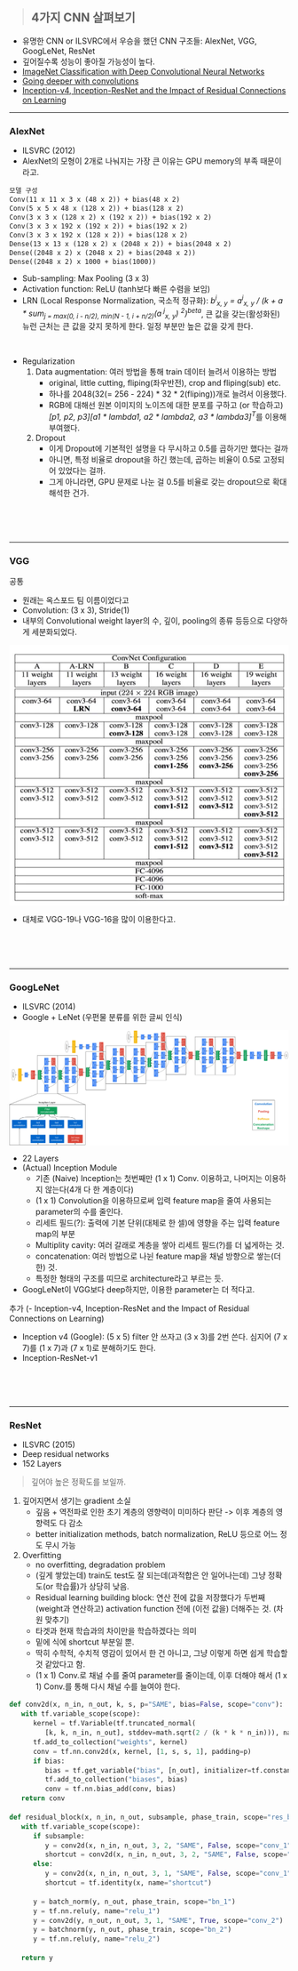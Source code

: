 > ## 4가지 CNN 살펴보기

- 유명한 CNN or ILSVRC에서 우승을 했던 CNN 구조들: AlexNet, VGG, GoogLeNet, ResNet
- 깊어질수록 성능이 좋아질 가능성이 높다.
- [ImageNet Classification with Deep Convolutional Neural Networks](https://github.com/sjchoi86/dl_tutorials_10weeks/blob/master/papers/ImageNet%20Classification%20with%20Deep%20Convolutional%20Neural%20Networks.pdf)
- [Going deeper with convolutions](https://github.com/sjchoi86/dl_tutorials_10weeks/blob/master/papers/Going%20Deeper%20with%20Convolutions.pdf)
- [Inception-v4, Inception-ResNet and the Impact of Residual Connections on Learning](https://arxiv.org/pdf/1602.07261.pdf)

---

### AlexNet

- ILSVRC (2012)
- AlexNet의 모형이 2개로 나눠지는 가장 큰 이유는 GPU memory의 부족 때문이라고.

```
모델 구성
Conv(11 x 11 x 3 x (48 x 2)) + bias(48 x 2)
Conv(5 x 5 x 48 x (128 x 2)) + bias(128 x 2)
Conv(3 x 3 x (128 x 2) x (192 x 2)) + bias(192 x 2)
Conv(3 x 3 x 192 x (192 x 2)) + bias(192 x 2)
Conv(3 x 3 x 192 x (128 x 2)) + bias(128 x 2)
Dense(13 x 13 x (128 x 2) x (2048 x 2)) + bias(2048 x 2)
Dense((2048 x 2) x (2048 x 2) + bias(2048 x 2))
Dense((2048 x 2) x 1000 + bias(1000))
```

- Sub-sampling: Max Pooling (3 x 3)
- Activation function: ReLU (tanh보다 빠른 수렴을 보임)
- LRN (Local Response Normalization, 국소적 정규화): <i>b<sup>i</sup><sub>x, y</sub> = a<sup>i</sup><sub>x, y</sub> / (k + a * sum<sub>j = max(0, i - n/2), min(N - 1, i + n/2)</sub>(a<sup> j</sup><sub>x, y</sub>) <sup>2</sup>)<sup>beta</sup></i>, 큰 값을 갖는(활성화된) 뉴런 근처는 큰 값을 갖지 못하게 한다. 일정 부분만 높은 값을 갖게 한다.

<br />

- Regularization
  1. Data augmentation: 여러 방법을 통해 train 데이터 늘려서 이용하는 방법
     - original, little cutting, fliping(좌우반전), crop and fliping(sub) etc.
     - 하나를 2048(32(= 256 - 224) * 32 * 2(fliping))개로 늘려서 이용했다.
     - RGB에 대해선 원본 이미지의 노이즈에 대한 분포를 구하고 (or 학습하고) <i>[p1, p2, p3][a1 * lambda1, a2 * lambda2, a3 * lambda3]<sup>T</sup></i>를 이용해 부여했다.
  2. Dropout
     - 이게 Dropout에 기본적인 설명을 다 무시하고 0.5를 곱하기만 했다는 걸까
     - 아니면, 특정 비율로 dropout을 하긴 했는데, 곱하는 비율이 0.5로 고정되어 있었다는 걸까.
     - 그게 아니라면, GPU 문제로 나눈 걸 0.5를 비율로 갖는 dropout으로 확대 해석한 건가.

<br /><br /><br />

---

### VGG

공통

- 원래는 옥스포드 팀 이름이었다고
- Convolution: (3 x 3), Stride(1)
- 내부의 Convolutional weight layer의 수, 깊이, pooling의 종류 등등으로 다양하게 세분화되었다.

<img src="images/VGG.JPG" style="display: block; margin: auto;" />

- 대체로 VGG-19나 VGG-16을 많이 이용한다고.

<br /><br /><br />

---

### GoogLeNet

- ILSVRC (2014)
- Google + LeNet (우편물 분류를 위한 글씨 인식)

<img src="images/GoogLeNet.JPG" style="display: block; margin: auto;" />

- 22 Layers
- (Actual) Inception Module
  - 기존 (Naive) Inception는 첫번째만 (1 x 1) Conv. 이용하고, 나머지는 이용하지 않는다(4개 다 한 계층이다)
  - (1 x 1) Convolution을 이용하므로써 입력 feature map을 줄여 사용되는 parameter의 수를 줄인다.
  - 리세트 필드(?): 출력에 기본 단위(대체로 한 셀)에 영향을 주는 입력 feature map의 부분
  - Multiplity cavity: 여러 갈래로 계층을 쌓아 리세트 필드(?)를 더 넓게하는 것.
  - concatenation: 여러 방법으로 나뉜 feature map을 채널 방향으로 쌓는(더한) 것.
  - 특정한 형태의 구조를 띠므로 architecture라고 부르는 듯.
- GoogLeNet이 VGG보다 deep하지만, 이용한 parameter는 더 적다고.

추가 (- Inception-v4, Inception-ResNet and the Impact of Residual Connections on Learning)

- Inception v4 (Google): (5 x 5) filter 안 쓰자고 (3 x 3)를 2번 쓴다. 심지어 (7 x 7)를 (1 x 7)과 (7 x 1)로 분해하기도 한다.
- Inception-ResNet-v1

<br /><br /><br />

---

### ResNet

- ILSVRC (2015)<!-- 1st place on ILSVRC 2015 classification task, 1st place on ImageNet detection, 1st place on ImageNet localization, 1st place on COCO detection, Ist place on COCO segmentation -->
- Deep residual networks
- 152 Layers

> 깊어야 높은 정확도를 보일까.

1. 깊어지면서 생기는 gradient 소실
   - 깊음 + 역전파로 인한 초기 계층의 영향력이 미미하다 판단 -> 이후 계층의 영향력도 다 감소
   - better initialization methods, batch normalization, ReLU 등으로 어느 정도 무시 가능
2. Overfitting
   - no overfitting, degradation problem
   - (깊게 쌓았는데) train도 test도 잘 되는데(과적합은 안 일어나는데) 그냥 정확도(or 학습률)가 상당히 낮음.
   - Residual learning building block: 연산 전에 값을 저장했다가 두번째 (weight과 연산하고) activation function 전에 (이전 값을) 더해주는 것. (차원 맞추기)
   - 타겟과 현재 학습과의 차이만을 학습하겠다는 의미
   - 밑에 식에 shortcut 부분일 뿐.
   - 딱히 수학적, 수치적 영감이 있어서 한 건 아니고, 그냥 이렇게 하면 쉽게 학습할 것 같았다고 함.
   - (1 x 1) Conv.로 채널 수를 줄여 parameter를 줄이는데, 이후 더해야 해서 (1 x 1) Conv.를 통해 다시 채널 수를 늘여야 한다.

```Python
def conv2d(x, n_in, n_out, k, s, p="SAME", bias=False, scope="conv"):
   with tf.variable_scope(scope):
      kernel = tf.Variable(tf.truncated_normal(
         [k, k, n_in, n_out], stddev=math.sqrt(2 / (k * k * n_in))), name="weight")
      tf.add_to_collection("weights", kernel)
      conv = tf.nn.conv2d(x, kernel, [1, s, s, 1], padding=p)
      if bias:
         bias = tf.get_variable("bias", [n_out], initializer=tf.constant_initializer(0.0))
         tf.add_to_collection("biases", bias)
         conv = tf.nn.bias_add(conv, bias)
   return conv

def residual_block(x, n_in, n_out, subsample, phase_train, scope="res_block"):
   with tf.variable_scope(scope):
      if subsample:
         y = conv2d(x, n_in, n_out, 3, 2, "SAME", False, scope="conv_1")
         shortcut = conv2d(x, n_in, n_out, 3, 2, "SAME", False, scope="shortcut")
      else:
         y = conv2d(x, n_in, n_out, 3, 1, "SAME", False, scope="conv_1")
         shortcut = tf.identity(x, name="shortcut")
      
      y = batch_norm(y, n_out, phase_train, scope="bn_1")
      y = tf.nn.relu(y, name="relu_1")
      y = conv2d(y, n_out, n_out, 3, 1, "SAME", True, scope="conv_2")
      y = batchnorm(y, n_out, phase_train, scope="bn_2")
      y = tf.nn.relu(y, name="relu_2")

   return y
```
